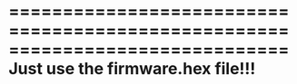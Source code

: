==============================================================================
Just use the firmware.hex file!!!
 ==============================================================================
